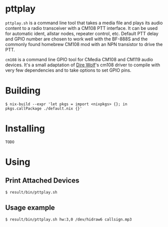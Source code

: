 # pttplay

`pttplay.sh` is a command line tool that takes a media file and plays its audio
content to a radio transceiver with a CM108 PTT interface.  It can be used for
automatic ident, allstar nodes, repeater control, etc.  Default PTT delay and
GPIO number are chosen to work well with the BF-888S and the commonly found
homebrew CM108 mod with an NPN transistor to drive the PTT.

`cm108` is a command line GPIO tool for CMedia CM108 and CM119 audio devices.
It's a small adaptation of [Dire Wolf][1]'s cm108 driver to compile with very
few dependencies and to take options to set GPIO pins.

# Building

    $ nix-build --expr 'let pkgs = import <nixpkgs> {}; in pkgs.callPackage ./default.nix {}'

# Installing

    TODO

# Using

## Print Attached Devices

    $ result/bin/pttplay.sh

## Usage example

    $ result/bin/pttplay.sh hw:3,0 /dev/hidraw6 callsign.mp3


 [1]: https://github.com/wb2osz/direwolf
